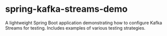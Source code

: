 # spring-kafka-streams-demo
A lightweight Spring Boot application demonstrating how to configure Kafka Streams for testing. Includes examples of various testing strategies.
